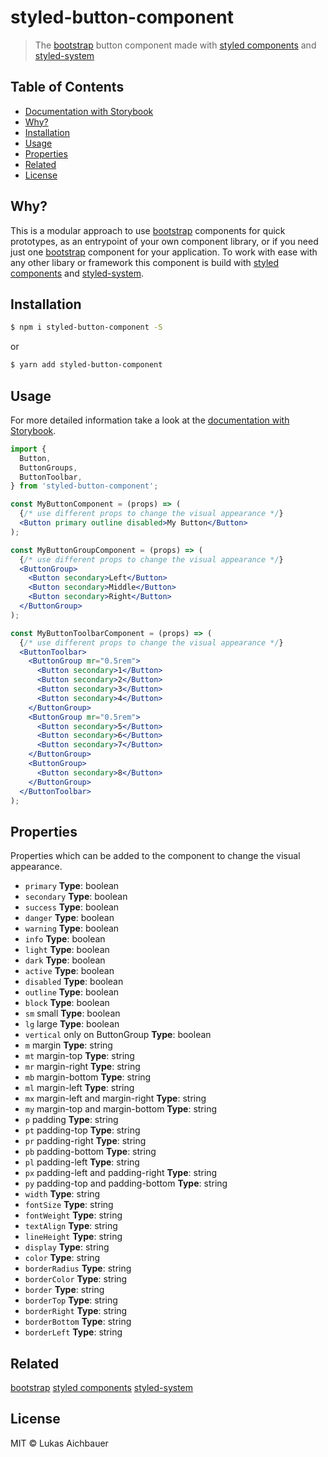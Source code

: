 # styled-button-component

> The [bootstrap](https://getbootstrap.com) button component made with [styled components](https://styled-components.com) and [styled-system](http://jxnblk.com/styled-system/)

## Table of Contents

* [Documentation with Storybook](https://aichbauer.github.io/react-styled-bootstrap-components)
* [Why?](#why)
* [Installation](#installation)
* [Usage](#usage)
* [Properties](#properties)
* [Related](#related)
* [License](#license)

## Why?

This is a modular approach to use [bootstrap](https://getbootstrap.com) components for quick prototypes, as an entrypoint of your own component library, or if you need just one [bootstrap](https://getbootstrap.com) component for your application. To work with ease with any other libary or framework this component is build with [styled components](https://styled-components.com) and [styled-system](http://jxnblk.com/styled-system/).

## Installation

```sh
$ npm i styled-button-component -S
```

or

```sh
$ yarn add styled-button-component
```

## Usage

For more detailed information take a look at the [documentation with Storybook](https://aichbauer.github.io/react-styled-bootstrap-components).

```jsx
import {
  Button,
  ButtonGroups,
  ButtonToolbar,
} from 'styled-button-component';

const MyButtonComponent = (props) => (
  {/* use different props to change the visual appearance */}
  <Button primary outline disabled>My Button</Button>
);

const MyButtonGroupComponent = (props) => (
  {/* use different props to change the visual appearance */}
  <ButtonGroup>
    <Button secondary>Left</Button>
    <Button secondary>Middle</Button>
    <Button secondary>Right</Button>
  </ButtonGroup>
);

const MyButtonToolbarComponent = (props) => (
  {/* use different props to change the visual appearance */}
  <ButtonToolbar>
    <ButtonGroup mr="0.5rem">
      <Button secondary>1</Button>
      <Button secondary>2</Button>
      <Button secondary>3</Button>
      <Button secondary>4</Button>
    </ButtonGroup>
    <ButtonGroup mr="0.5rem">
      <Button secondary>5</Button>
      <Button secondary>6</Button>
      <Button secondary>7</Button>
    </ButtonGroup>
    <ButtonGroup>
      <Button secondary>8</Button>
    </ButtonGroup>
  </ButtonToolbar>
);
```

## Properties

Properties which can be added to the component to change the visual appearance.

* `primary` **Type**: boolean
* `secondary` **Type**: boolean
* `success` **Type**: boolean
* `danger` **Type**: boolean
* `warning` **Type**: boolean
* `info` **Type**: boolean
* `light` **Type**: boolean
* `dark` **Type**: boolean
* `active` **Type**: boolean
* `disabled` **Type**: boolean
* `outline` **Type**: boolean
* `block` **Type**: boolean
* `sm` small **Type**: boolean
* `lg` large **Type**: boolean
* `vertical` only on ButtonGroup **Type**: boolean
* `m`  margin **Type**: string
* `mt` margin-top **Type**: string
* `mr` margin-right **Type**: string
* `mb` margin-bottom **Type**: string
* `ml` margin-left **Type**: string
* `mx` margin-left and margin-right **Type**: string
* `my` margin-top and margin-bottom **Type**: string
* `p`  padding **Type**: string
* `pt` padding-top **Type**: string
* `pr` padding-right **Type**: string
* `pb` padding-bottom **Type**: string
* `pl` padding-left **Type**: string
* `px` padding-left and padding-right **Type**: string
* `py` padding-top and padding-bottom **Type**: string
* `width` **Type**: string
* `fontSize` **Type**: string
* `fontWeight` **Type**: string
* `textAlign` **Type**: string
* `lineHeight` **Type**: string
* `display` **Type**: string
* `color` **Type**: string
* `borderRadius` **Type**: string
* `borderColor` **Type**: string
* `border` **Type**: string
* `borderTop` **Type**: string
* `borderRight` **Type**: string
* `borderBottom` **Type**: string
* `borderLeft` **Type**: string

## Related

[bootstrap](https://getbootstrap.com)
[styled components](https://styled-components.com)
[styled-system](http://jxnblk.com/styled-system/)

## License

MIT © Lukas Aichbauer

